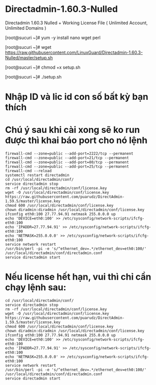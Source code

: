 # Directadmin-1.60.3-Nulled
Directadmin 1.60.3 Nulled + Working License File ( Unlimited Account, Unlimited Domains )


[root@sucuri ~]# yum -y install nano wget perl

[root@sucuri ~]# wget https://raw.githubusercontent.com/LinuxGuard/Directadmin-1.60.3-Nulled/master/setup.sh

[root@sucuri ~]# chmod +x setup.sh

[root@sucuri ~]# ./setup.sh

# Nhập ID và lic id con số bất kỳ bạn thích

# Chú ý sau khi cài xong sẽ ko run được thì khai báo port cho nó lệnh
```
firewall-cmd --zone=public --add-port=2222/tcp --permanent
firewall-cmd --zone=public --add-port=21/tcp --permanent
firewall-cmd --zone=public --add-port=80/tcp --permanent
firewall-cmd --zone=public --add-port=25/tcp --permanent
firewall-cmd --reload
systemctl restart directadmin
cd /usr/local/directadmin/conf/
service directadmin stop
rm -rf /usr/local/directadmin/conf/license.key
wget -O /usr/local/directadmin/conf/license.key https://raw.githubusercontent.com/puarudz/DirectAdmin-1.59.5/master/license.key
chmod 600 /usr/local/directadmin/conf/license.key
chown diradmin:diradmin /usr/local/directadmin/conf/license.key
ifconfig eth0:100 27.77.94.91 netmask 255.0.0.0 up
echo 'DEVICE=eth0:100' >> /etc/sysconfig/network-scripts/ifcfg-eth0:100
echo 'IPADDR=27.77.94.91' >> /etc/sysconfig/network-scripts/ifcfg-eth0:100
echo 'NETMASK=255.0.0.0' >> /etc/sysconfig/network-scripts/ifcfg-eth0:100
service network restart
/usr/bin/perl -pi -e 's/^ethernet_dev=.*/ethernet_dev=eth0:100/' /usr/local/directadmin/conf/directadmin.conf
service directadmin start
```
# Nếu license hết hạn, vui thì chỉ cần chạy lệnh sau:
```
cd /usr/local/directadmin/conf/
service directadmin stop
rm -rf /usr/local/directadmin/conf/license.key
wget -O /usr/local/directadmin/conf/license.key https://raw.githubusercontent.com/puarudz/DirectAdmin-1.59.5/master/license.key
chmod 600 /usr/local/directadmin/conf/license.key
chown diradmin:diradmin /usr/local/directadmin/conf/license.key
ifconfig eth0:100 27.77.94.91 netmask 255.0.0.0 up
echo 'DEVICE=eth0:100' >> /etc/sysconfig/network-scripts/ifcfg-eth0:100
echo 'IPADDR=27.77.94.91' >> /etc/sysconfig/network-scripts/ifcfg-eth0:100
echo 'NETMASK=255.0.0.0' >> /etc/sysconfig/network-scripts/ifcfg-eth0:100
service network restart
/usr/bin/perl -pi -e 's/^ethernet_dev=.*/ethernet_dev=eth0:100/' /usr/local/directadmin/conf/directadmin.conf
service directadmin start
```
